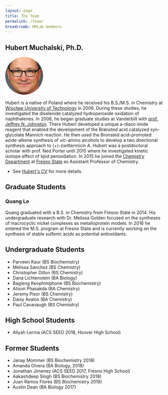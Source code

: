 ```yaml
---
layout: page
title: The Team
permalink: /team/
breadcrumb: HMLab members
---
```


## Hubert Muchalski, Ph.D.

<img src="/img/hm-circle2.png" width="120" />

Hubert is a native of Poland where he received his B.S./M.S. in Chemistry at [Wrocław University of Technology][pwr] in 2006. During these studies, he investigated the diselenide catalyzed hydroperoxide oxidation of naphthalenes. In 2006, he began graduate studies at Vanderbilt with [prof. Jeffrey N. Johnston][jnj]. There Hubert developed a unique a-diazo imide reagent that enabled the development of the Brønsted acid catalyzed syn-glycolate Mannich reaction. He then used the Bronsted acid-promoted azide-alkene synthesis of _vic_-amino alcohols to develop a two directional synthesis approach to (+)-zwittermicin A. Hubert was a postdoctoral scholar with prof. Ned Porter until 2015 where he investigated kinetic isotope effect of lipid peroxidation. In 2015 he joined the [Chemistry Department][csm-chem] at [Fresno State][csuf] as Assistant Professor of Chemistry.

- See [Hubert's CV][cv] for more details.

## Graduate Students

### Quang Le

Quang graduated with a B.S. in Chemistry from Fresno State in 2014. His undergraduate research with Dr. Melissa Golden focused on the syntheses of macrocyclic nickel complexes as metalloprotein models. In 2016 he entered the M.S. program at Fresno State and is currently working on the synthesis of stable sulfenic acids as potential antioxidants.

## Undergraduate Students

* Parveen Kaur (BS Biochemistry)
* Melissa Sanchez (BS Chemistry)
* Christopher Dillon (BS Chemistry)
* Dana Lichtenstein (BA Biology)
* Bagieng Keophimphone (BS Biochemistry)
* Alison Phasakda (BA Chemistry)
* Jeremy Pisor (BS Chemistry)
* Daisy Avalos (BA Chemistry)
* Paul Cavanaugh (BS Chemistry)

## High School Students

* Aliyah Lerma (ACS SEED 2018, Hoover High School)

## Former Students

* Janay Mommer (BS Biochemistry 2018)
* Amanda Olvera (BA Biology, 2018)
* Jonathan Jimenez (ACS SEED 2017, Fresno High School)
* Aakashdeep Singh (BS Biochemistry 2018)
* Juan Ramos Flores (BS Biochemistry 2018)
* Austin Dean (BA Biology 2017)

[csm-chem]: http://www.fresnostate.edu/csm/chemistry
[csuf]: http://www.fresnostate.edu
[pwr]: http://pwr.edu.pl/en/
[jnj]: http://johnstonchemistry.org/
[cv]: /downloads/vitae.pdf
